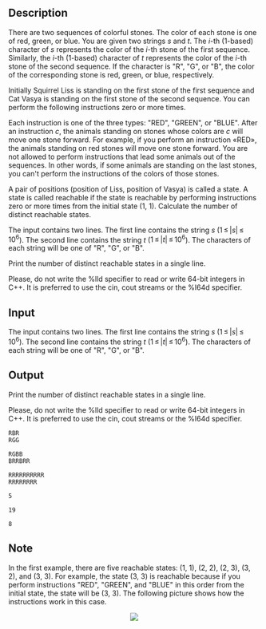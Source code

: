 ## Description

<div><p>There are two sequences of colorful stones. The color of each stone is one of red, green, or blue. You are given two strings <span class="tex-span"><i>s</i></span> and <span class="tex-span"><i>t</i></span>. The <span class="tex-span"><i>i</i></span>-th (1-based) character of <span class="tex-span"><i>s</i></span> represents the color of the <span class="tex-span"><i>i</i></span>-th stone of the first sequence. Similarly, the <span class="tex-span"><i>i</i></span>-th (1-based) character of <span class="tex-span"><i>t</i></span> represents the color of the <span class="tex-span"><i>i</i></span>-th stone of the second sequence. If the character is "<span class="tex-font-style-tt">R</span>", "<span class="tex-font-style-tt">G</span>", or "<span class="tex-font-style-tt">B</span>", the color of the corresponding stone is red, green, or blue, respectively.</p><p>Initially Squirrel Liss is standing on the first stone of the first sequence and Cat Vasya is standing on the first stone of the second sequence. You can perform the following instructions zero or more times.</p><p>Each instruction is one of the three types: "<span class="tex-font-style-tt">RED</span>", "<span class="tex-font-style-tt">GREEN</span>", or "<span class="tex-font-style-tt">BLUE</span>". After an instruction <span class="tex-span"><i>c</i></span>, the animals standing on stones whose colors are <span class="tex-span"><i>c</i></span> will move one stone forward. For example, if you perform an instruction «<span class="tex-font-style-tt">RED</span>», the animals standing on red stones will move one stone forward. You are not allowed to perform instructions that lead some animals out of the sequences. In other words, if some animals are standing on the last stones, you can't perform the instructions of the colors of those stones.</p><p>A pair of positions (position of Liss, position of Vasya) is called a state. A state is called <span class="tex-font-style-it">reachable</span> if the state is reachable by performing instructions zero or more times from the initial state (1, 1). Calculate the number of distinct reachable states.</p></div><div class="input-specification"><p>The input contains two lines. The first line contains the string <span class="tex-span"><i>s</i></span> (<span class="tex-span">1 ≤ |<i>s</i>| ≤ 10<sup class="upper-index">6</sup></span>). The second line contains the string <span class="tex-span"><i>t</i></span> (<span class="tex-span">1 ≤ |<i>t</i>| ≤ 10<sup class="upper-index">6</sup></span>). The characters of each string will be one of "<span class="tex-font-style-tt">R</span>", "<span class="tex-font-style-tt">G</span>", or "<span class="tex-font-style-tt">B</span>".</p></div><div class="output-specification"><p>Print the number of distinct reachable states in a single line.</p><p>Please, do not write the <span class="tex-font-style-tt">%lld</span> specifier to read or write 64-bit integers in С++. It is preferred to use the <span class="tex-font-style-tt">cin</span>, <span class="tex-font-style-tt">cout</span> streams or the <span class="tex-font-style-tt">%I64d</span> specifier.</p></div>

## Input

<p>The input contains two lines. The first line contains the string <span class="tex-span"><i>s</i></span> (<span class="tex-span">1 ≤ |<i>s</i>| ≤ 10<sup class="upper-index">6</sup></span>). The second line contains the string <span class="tex-span"><i>t</i></span> (<span class="tex-span">1 ≤ |<i>t</i>| ≤ 10<sup class="upper-index">6</sup></span>). The characters of each string will be one of "<span class="tex-font-style-tt">R</span>", "<span class="tex-font-style-tt">G</span>", or "<span class="tex-font-style-tt">B</span>".</p>

## Output

<p>Print the number of distinct reachable states in a single line.</p><p>Please, do not write the <span class="tex-font-style-tt">%lld</span> specifier to read or write 64-bit integers in С++. It is preferred to use the <span class="tex-font-style-tt">cin</span>, <span class="tex-font-style-tt">cout</span> streams or the <span class="tex-font-style-tt">%I64d</span> specifier.</p>





```input1
RBR
RGG

```




```input2
RGBB
BRRBRR

```




```input3
RRRRRRRRRR
RRRRRRRR

```




```output1
5

```




```output2
19

```




```output3
8

```



## Note

<p>In the first example, there are five reachable states: (1, 1), (2, 2), (2, 3), (3, 2), and (3, 3). For example, the state (3, 3) is reachable because if you perform instructions "<span class="tex-font-style-tt">RED</span>", "<span class="tex-font-style-tt">GREEN</span>", and "<span class="tex-font-style-tt">BLUE</span>" in this order from the initial state, the state will be (3, 3). The following picture shows how the instructions work in this case.</p><center> <img class="tex-graphics" src="file://LOM07TrP.png" style="max-width: 100.0%;max-height: 100.0%;"> </center>
